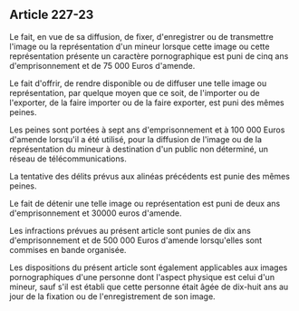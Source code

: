 Article 227-23
----
Le fait, en vue de sa diffusion, de fixer, d'enregistrer ou de transmettre
l'image ou la représentation d'un mineur lorsque cette image ou cette
représentation présente un caractère pornographique est puni de cinq ans
d'emprisonnement et de 75 000 Euros d'amende.

Le fait d'offrir, de rendre disponible ou de diffuser une telle image ou
représentation, par quelque moyen que ce soit, de l'importer ou de l'exporter,
de la faire importer ou de la faire exporter, est puni des mêmes peines.

Les peines sont portées à sept ans d'emprisonnement et à 100 000 Euros d'amende
lorsqu'il a été utilisé, pour la diffusion de l'image ou de la représentation du
mineur à destination d'un public non déterminé, un réseau de télécommunications.

La tentative des délits prévus aux alinéas précédents est punie des mêmes
peines.

Le fait de détenir une telle image ou représentation est puni de deux ans
d'emprisonnement et 30000 euros d'amende.

Les infractions prévues au présent article sont punies de dix ans
d'emprisonnement et de 500 000 Euros d'amende lorsqu'elles sont commises en
bande organisée.

Les dispositions du présent article sont également applicables aux images
pornographiques d'une personne dont l'aspect physique est celui d'un mineur,
sauf s'il est établi que cette personne était âgée de dix-huit ans au jour de la
fixation ou de l'enregistrement de son image.
